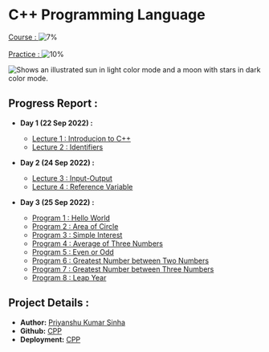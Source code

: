 # C++ Programming Language
[Course : ](https://www.youtube.com/playlist?list=PLLYz8uHU480j37APNXBdPz7YzAi4XlQUF)  ![7%](https://progress-bar.dev/5) <br><br>
[Practice : ](https://www.mysirg.com/programming-examples/cpp-programs/) ![10%](https://progress-bar.dev/10)

<picture>
  <source media="(prefers-color-scheme: dark)" srcset="https://progress-bar.dev/10">
  <source media="(prefers-color-scheme: light)" srcset="https://progress-bar.dev/10">
  <img alt="Shows an illustrated sun in light color mode and a moon with stars in dark color mode." src="hhttps://progress-bar.dev/10">
</picture>

## Progress Report :
- **Day 1 (22 Sep 2022) :** 
	- [Lecture 1 : Introducion to C++](https://priyanshukumarsinha.github.io/CPP/lect1) 
	- [Lecture 2 : Identifiers](https://priyanshukumarsinha.github.io/CPP/lect2)
- **Day 2 (24 Sep 2022) :** 
	- [Lecture 3 : Input-Output](https://priyanshukumarsinha.github.io/CPP/lect3) 
	- [Lecture 4 : Reference Variable](https://priyanshukumarsinha.github.io/CPP/lect4) 

- **Day 3 (25 Sep 2022) :**
	- [Program 1 : Hello World](https://priyanshukumarsinha.github.io/CPP/1_HelloWorld.cpp)
	- [Program 2 : Area of Circle](https://priyanshukumarsinha.github.io/CPP/2_areaOfCircle.cpp)
	- [Program 3 : Simple Interest](https://priyanshukumarsinha.github.io/CPP/3_simpleInterest.cpp)
	- [Program 4 : Average of Three Numbers](https://priyanshukumarsinha.github.io/CPP/4_averageOfThree.cpp)
	- [Program 5 : Even or Odd](https://priyanshukumarsinha.github.io/CPP/5_evenOdd.cpp)
	- [Program 6 : Greatest Number between Two Numbers](https://priyanshukumarsinha.github.io/CPP/6_greatestTwo.cpp)
	- [Program 7 : Greatest Number between Three Numbers](https://priyanshukumarsinha.github.io/CPP/7_greatestBetweenThree.cpp)
	- [Program 8 : Leap Year](https://priyanshukumarsinha.github.io/CPP/8_leapYear.cpp)		

## Project Details : 
- **Author:** [Priyanshu Kumar Sinha](https://github.com/priyanshukumarsinha)
- **Github:** [CPP](https://github.com/priyanshukumarsinha/CPP)
- **Deployment:** [CPP](https://priyanshukumarsinha.github.io/CPP)
